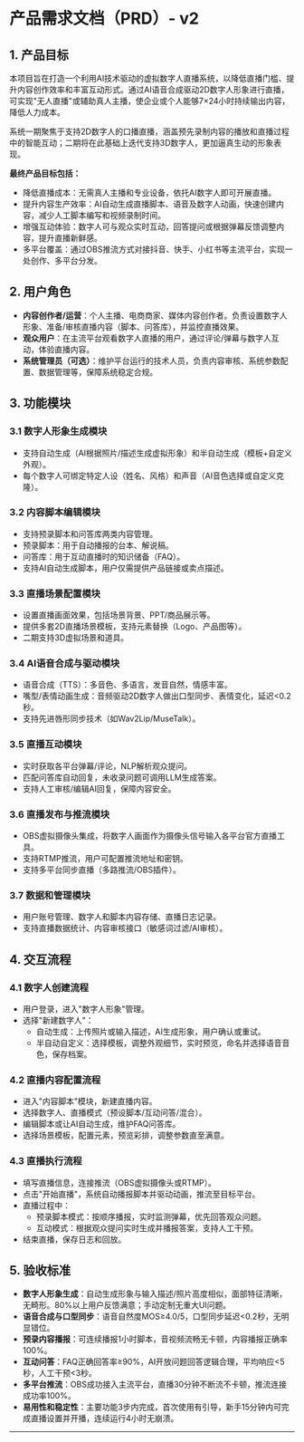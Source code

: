 # 产品需求文档（PRD）- v2

## 1. 产品目标
本项目旨在打造一个利用AI技术驱动的虚拟数字人直播系统，以降低直播门槛、提升内容创作效率和丰富互动形式。通过AI语音合成驱动2D数字人形象进行直播，可实现"无人直播"或辅助真人主播，使企业或个人能够7×24小时持续输出内容，降低人力成本。

系统一期聚焦于支持2D数字人的口播直播，涵盖预先录制内容的播放和直播过程中的智能互动；二期将在此基础上迭代支持3D数字人，更加逼真生动的形象表现。

**最终产品目标包括：**
- 降低直播成本：无需真人主播和专业设备，依托AI数字人即可开展直播。
- 提升内容生产效率：AI自动生成直播脚本、语音及数字人动画，快速创建内容，减少人工脚本编写和视频录制时间。
- 增强互动体验：数字人可与观众实时互动，回答提问或根据弹幕反馈调整内容，提升直播新鲜感。
- 多平台覆盖：通过OBS推流方式对接抖音、快手、小红书等主流平台，实现一处创作、多平台分发。

## 2. 用户角色
- **内容创作者/运营**：个人主播、电商商家、媒体内容创作者。负责设置数字人形象、准备/审核直播内容（脚本、问答库），并监控直播效果。
- **观众用户**：在主流平台观看数字人直播的用户，通过评论/弹幕与数字人互动，体验直播内容。
- **系统管理员（可选）**：维护平台运行的技术人员，负责内容审核、系统参数配置、数据管理等，保障系统稳定合规。

## 3. 功能模块
### 3.1 数字人形象生成模块
- 支持自动生成（AI根据照片/描述生成虚拟形象）和半自动生成（模板+自定义外观）。
- 每个数字人可绑定特定人设（姓名、风格）和声音（AI音色选择或自定义克隆）。

### 3.2 内容脚本编辑模块
- 支持预录脚本和问答库两类内容管理。
- 预录脚本：用于自动播报的台本、解说稿。
- 问答库：用于互动直播时的知识储备（FAQ）。
- 支持AI自动生成脚本，用户仅需提供产品链接或卖点描述。

### 3.3 直播场景配置模块
- 设置直播画面效果，包括场景背景、PPT/商品展示等。
- 提供多套2D直播场景模板，支持元素替换（Logo、产品图等）。
- 二期支持3D虚拟场景和道具。

### 3.4 AI语音合成与驱动模块
- 语音合成（TTS）：多音色、多语言，发音自然，情感丰富。
- 嘴型/表情动画生成：音频驱动2D数字人做出口型同步、表情变化，延迟<0.2秒。
- 支持先进唇形同步技术（如Wav2Lip/MuseTalk）。

### 3.5 直播互动模块
- 实时获取各平台弹幕/评论，NLP解析观众提问。
- 匹配问答库自动回复，未收录问题可调用LLM生成答案。
- 支持人工审核/编辑AI回复，保障内容安全。

### 3.6 直播发布与推流模块
- OBS虚拟摄像头集成，将数字人画面作为摄像头信号输入各平台官方直播工具。
- 支持RTMP推流，用户可配置推流地址和密钥。
- 支持多平台同步直播（多路推流/OBS插件）。

### 3.7 数据和管理模块
- 用户账号管理、数字人和脚本内容存储、直播日志记录。
- 支持直播数据统计、内容审核接口（敏感词过滤/AI审核）。

## 4. 交互流程
### 4.1 数字人创建流程
- 用户登录，进入"数字人形象"管理。
- 选择"新建数字人"：
  - 自动生成：上传照片或输入描述，AI生成形象，用户确认或重试。
  - 半自动自定义：选择模板，调整外观细节，实时预览，命名并选择语音音色，保存档案。

### 4.2 直播内容配置流程
- 进入"内容脚本"模块，新建直播内容。
- 选择数字人、直播模式（预设脚本/互动问答/混合）。
- 编辑脚本或让AI自动生成，维护FAQ问答库。
- 选择场景模板，配置元素，预览彩排，调整参数直至满意。

### 4.3 直播执行流程
- 填写直播信息，连接推流（OBS虚拟摄像头或RTMP）。
- 点击"开始直播"，系统自动播报脚本并驱动动画，推流至目标平台。
- 直播过程中：
  - 预录脚本模式：按顺序播报，实时监测弹幕，优先回答观众问题。
  - 互动模式：根据观众提问实时生成并播报答案，支持人工干预。
- 结束直播，保存日志和回放。

## 5. 验收标准
- **数字人形象生成**：自动生成形象与输入描述/照片高度相似，面部特征清晰，无畸形。80%以上用户反馈满意；手动定制无重大UI问题。
- **语音合成与口型同步**：语音自然度MOS≥4.0/5，口型同步延迟<0.2秒，无明显错位。
- **预录内容播报**：可连续播报1小时脚本，音视频流畅无卡顿，内容播报正确率100%。
- **互动问答**：FAQ正确回答率≥90%，AI开放问题回答逻辑合理，平均响应<5秒，人工干预<3秒。
- **多平台推流**：OBS成功接入主流平台，直播30分钟不断流不卡顿，推流连接成功率100%。
- **易用性和稳定性**：主要功能3步内完成，首次使用有引导，新手15分钟内可完成直播设置并开播，连续运行4小时无崩溃。

--- 
